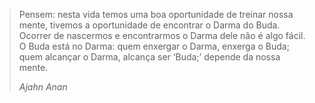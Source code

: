 > Pensem: nesta vida temos uma boa oportunidade de treinar nossa mente, tivemos a
> oportunidade de encontrar o Darma do Buda. Ocorrer de nascermos e encontrarmos o
> Darma dele não é algo fácil. O Buda está no Darma: quem enxergar o Darma,
> enxerga o Buda; quem alcançar o Darma, alcança ser ‘Buda;’ depende da nossa
> mente.
> 
> *Ajahn Anan*
